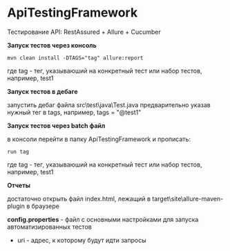 # ApiTestingFramework
Тестирование API: RestAssured + Allure + Cucumber

**Запуск тестов через консоль**
 
    mvn clean install -DTAGS="tag" allure:report

где tag - тег, указываюший на конкретный тест или набор тестов, например, test1

**Запуск тестов в дебаге**
 
запустить дебаг файла src\test\java\Test.java
предварительно указав нужный тег в tags, например, tags = "@test1"

**Запуск тестов через batch файл**
 
в консоли перейти в папку ApiTestingFramework и прописать:

    run tag

где tag - тег, указываюший на конкретный тест или набор тестов, например, test1
    
**Отчеты**

достаточно открыть файл index.html, лежащий в target\site\allure-maven-plugin в браузере
    
**config.properties** - файл с основными настройками для запуска автоматизированных тестов
* uri - адрес, к которому будут идти запросы